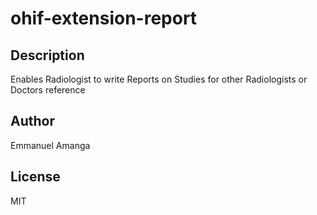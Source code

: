 # ohif-extension-report 
## Description 
Enables Radiologist to write Reports on Studies for other Radiologists or Doctors reference 
## Author 
Emmanuel Amanga 
## License 
MIT